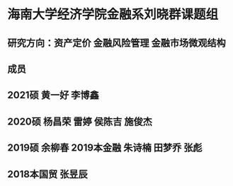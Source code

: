 # 海南大学经济学院金融系刘晓群课题组
## 研究方向：资产定价 金融风险管理 金融市场微观结构

## 成员
## 2021硕 黄一好 李博鑫
## 2020硕 杨昌荣 雷婷 侯陈吉 施俊杰
## 2019硕 余柳春 2019本金融 朱诗楠 田梦乔 张彪
## 2018本国贸 张昱辰
